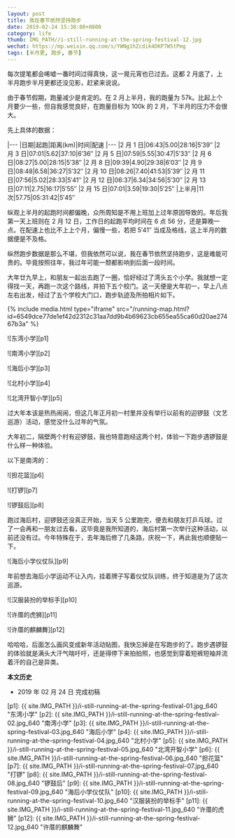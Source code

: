 ```yaml
---
layout: post
title: 我在春节依然坚持跑步
date: 2019-02-24 15:38:00+0800
category: life
thumb: IMG_PATH//i-still-running-at-the-spring-festival-12.jpg
wechat: https://mp.weixin.qq.com/s/YWNg1hZcdik4DKP7W5tPmg
tags: [半月更, 跑步, 春节]
---
```


每次提笔都会唏嘘一番时间过得真快，这一晃元宵也已过去。这都 2 月底了，上半月跑步半月更都还没见影，赶紧来说说。

由于春节假期，跑量减少是肯定的。在 2 月上半月，我的跑量为 57k。比起上个月要少一些，但自我感觉良好，在跑量目标为 100k 的 2 月，下半月的压力不会很大。

先上具体的数据：

|---
|日期|起跑|距离(km)|时间|配速
|---
|2 月 1 日|06:43|5.00|28:16|5′39″
|2 月 3 日|07:01|5.62|37:10|6′36″
|2 月 5 日|07:59|5.55|30:47|5′33″
|2 月 6 日|08:27|5.00|28:15|5′38″
|2 月 8 日|09:39|4.90|29:38|6′03″
|2 月 9 日|08:48|6.58|36:27|5′32″
|2 月 10 日|08:26|7.40|41:53|5′39″
|2 月 11 日|07:56|5.02|28:33|5′41″
|2 月 12 日|06:37|6.34|34:56|5′30″
|2 月 13 日|07:11|2.75|16:17|5′55″
|2 月 15 日|07:01|3.59|19:30|5′25″
|上半月|11 次|57.75|05:31:42|5′45″

纵观上半月的起跑时间都偏晚，众所周知是不用上班加上过年原因导致的。年后我第一天上班则在 2 月 12 日，工作日的起跑平均时间在 6 点 56 分，还是算晚一点。在配速上也比不上上个月，偏慢一些，若把 5′41″ 当成及格线，这上半月的数据便是不及格。

纵然跑步数据是那么不堪，但我依然可以说，我在春节依然坚持跑步，这是难能可贵的。毕竟按照往年，我过年可能一颓都影响到后面一段时间。

大年廿九早上，和朋友一起出去跑了一圈，恰好经过了湾头五个小学。我就想一定得找一天，再跑一次这个路线，并拍下五个校门。这一天便是大年初一，早上八点左右出发，经过了五个学校大门口，跑步轨迹及所拍相片如下。

{% include media.html type="iframe" src="/running-map.html?id=6549dce77de1ef42d2312c31aa7dd9b4b69623cb655ea55ca60d20ae27467b3a" %}

![东湾小学][p1]

![南湾小学][p2]

![海后小学][p3]

![北村小学][p4]

![北湾开智小学][p5]

过大年本该是热热闹闹，但这几年正月初一村里并没有举行以前有的迎锣鼓（文艺巡游）活动，感觉没什么过年的气氛。

大年初二，隔壁两个村有迎锣鼓，我也特意跑经这两个村，体验一下跑步遇锣鼓是什么样一种体验。

以下是南湾的：

![担花篮][p6]

![打锣][p7]

![锣鼓后][p8]

跑过海后村，迎锣鼓还没真正开始，当天 5 公里跑完，便去和朋友打乒乓球。过了一会再和一朋友过去看，这毕竟是我所知道的，海后村第一次举行这种活动，以前还没有过。今年特殊在于，去年海后修了几条路，庆祝一下，再此我也顺便贴一下。

![海后小学仪仗队][p9]

年前想去海后小学运动不让入内，挂着牌子写着仪仗队训练，终于知道是为了这次巡游。

![汉服装扮的举标手][p10]

![许厝的虎狮][p11]

![许厝的麒麟舞][p12]

哈哈哈，后面怎么画风变成新年活动贴图，我快忘掉是在写跑步的了。跑步遇锣鼓的体验就是满头大汗气喘吁吁，还是得停下来拍拍照，也感觉到穿着短裤短袖并流着汗的自己是异类。

**本文历史**

* 2019 年 02 月 24 日 完成初稿

[p1]: {{ site.IMG_PATH }}/i-still-running-at-the-spring-festival-01.jpg_640 "东湾小学"
[p2]: {{ site.IMG_PATH }}/i-still-running-at-the-spring-festival-02.jpg_640 "南湾小学"
[p3]: {{ site.IMG_PATH }}/i-still-running-at-the-spring-festival-03.jpg_640 "海后小学"
[p4]: {{ site.IMG_PATH }}/i-still-running-at-the-spring-festival-04.jpg_640 "北村小学"
[p5]: {{ site.IMG_PATH }}/i-still-running-at-the-spring-festival-05.jpg_640 "北湾开智小学"
[p6]: {{ site.IMG_PATH }}/i-still-running-at-the-spring-festival-06.jpg_640 "担花篮"
[p7]: {{ site.IMG_PATH }}/i-still-running-at-the-spring-festival-07.jpg_640 "打锣"
[p8]: {{ site.IMG_PATH }}/i-still-running-at-the-spring-festival-08.jpg_640 "锣鼓后"
[p9]: {{ site.IMG_PATH }}/i-still-running-at-the-spring-festival-09.jpg_640 "海后小学仪仗队"
[p10]: {{ site.IMG_PATH }}/i-still-running-at-the-spring-festival-10.jpg_640 "汉服装扮的举标手"
[p11]: {{ site.IMG_PATH }}/i-still-running-at-the-spring-festival-11.jpg_640 "许厝的虎狮"
[p12]: {{ site.IMG_PATH }}/i-still-running-at-the-spring-festival-12.jpg_640 "许厝的麒麟舞"

